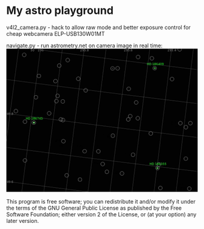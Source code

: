 # My astro playground

v4l2_camera.py - hack to allow raw mode and better exposure control for
cheap webcamera ELP-USB130W01MT

navigate.py - run astrometry.net on camera image in real time:
![test1.jpg](test1.jpg)



This program is free software; you can redistribute it and/or modify
it under the terms of the GNU General Public License as published by
the Free Software Foundation; either version 2 of the License, or
(at your option) any later version.


